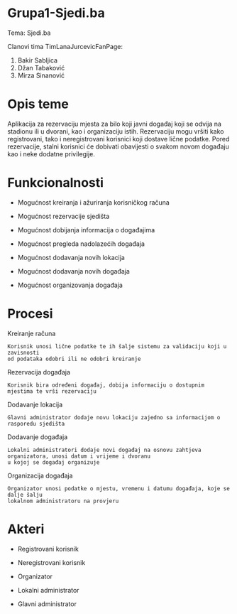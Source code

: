 # Grupa1-Sjedi.ba

Tema: Sjedi.ba

Clanovi tima TimLanaJurcevicFanPage:

1. Bakir Sabljica
8. Džan Tabaković
7. Mirza Sinanović


# Opis teme

Aplikacija za rezervaciju mjesta za bilo koji javni događaj koji se odvija na stadionu ili u dvorani, kao i organizaciju istih.
Rezervaciju mogu vršiti kako registrovani, tako i neregistrovani korisnici koji dostave lične podatke. Pored rezervacije, 
stalni korisnici će dobivati obavijesti o svakom novom događaju kao i neke dodatne privilegije.




# Funkcionalnosti

  - Mogućnost kreiranja i ažuriranja korisničkog računa
  
  - Mogućnost rezervacije sjedišta
  
  - Mogućnost dobijanja informacija o događajima
  
  - Mogućnost pregleda nadolazećih događaja
  
  - Mogućnost dodavanja novih lokacija
  
  - Mogućnost dodavanja novih događaja
  
  - Mogućnost organizovanja događaja



# Procesi

  Kreiranje računa 
    
    Korisnik unosi lične podatke te ih šalje sistemu za validaciju koji u zavisnosti
    od podataka odobri ili ne odobri kreiranje
  
  
  Rezervacija događaja
    
    Korisnik bira određeni događaj, dobija informaciju o dostupnim mjestima te vrši rezervaciju
  
  
  Dodavanje lokacija
  
    Glavni administrator dodaje novu lokaciju zajedno sa informacijom o rasporedu sjedišta
  
  
  Dodavanje događaja
    
    Lokalni administratori dodaje novi događaj na osnovu zahtjeva organizatora, unosi datum i vrijeme i dvoranu 
    u kojoj se događaj organizuje
  
  
  Organizacija događaja
    
    Organizator unosi podatke o mjestu, vremenu i datumu događaja, koje se dalje šalju 
    lokalnom administratoru na provjeru
    

# Akteri

  - Registrovani korisnik
  
  - Neregistrovani korisnik
  
  - Organizator
  
  - Lokalni administrator
  
  - Glavni administrator

